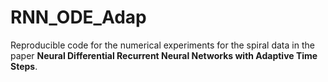 # RNN_ODE_Adap

Reproducible code for the numerical experiments for the spiral data in the paper **Neural Differential Recurrent Neural Networks with Adaptive Time Steps**.